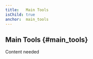 ```yaml
---
title:   Main Tools
isChild: true
anchor:  main_tools
---
```



## Main Tools {#main_tools}

Content needed